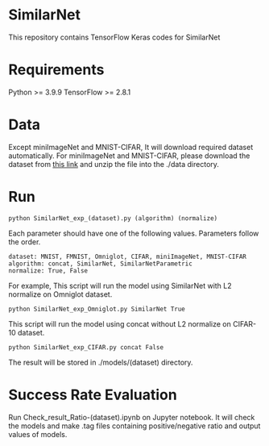 # SimilarNet
This repository contains TensorFlow Keras codes for SimilarNet

# Requirements
Python >= 3.9.9
TensorFlow >= 2.8.1

# Data
Except miniImageNet and MNIST-CIFAR, It will download required dataset automatically.
For miniImageNet and MNIST-CIFAR, please download the dataset from [this link](https://drive.google.com/file/d/17XYEKAWQIsMej9LjPJlW78XPrYwSEbyW/view?usp=sharing) and unzip the file into the ./data directory.

# Run
```
python SimilarNet_exp_(dataset).py (algorithm) (normalize)
```

Each parameter should have one of the following values. Parameters follow the order.

```
dataset: MNIST, FMNIST, Omniglot, CIFAR, miniImageNet, MNIST-CIFAR
algorithm: concat, SimilarNet, SimilarNetParametric
normalize: True, False
```

For example, This script will run the model using SimilarNet with L2 normalize on Omniglot dataset.
```
python SimilarNet_exp_Omniglot.py SimilarNet True
```

This script will run the model using concat without L2 normalize on CIFAR-10 dataset.
```
python SimilarNet_exp_CIFAR.py concat False
```

The result will be stored in ./models/(dataset) directory.

# Success Rate Evaluation
Run Check_result_Ratio-(dataset).ipynb on Jupyter notebook.
It will check the models and make .tag files containing positive/negative ratio and output values of models.
